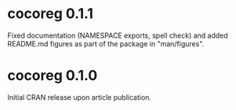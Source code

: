 # cocoreg 0.1.1
Fixed documentation (NAMESPACE exports, spell check) and added README.md figures as part of the package in "man/figures".

# cocoreg 0.1.0
Initial CRAN release upon article publication.